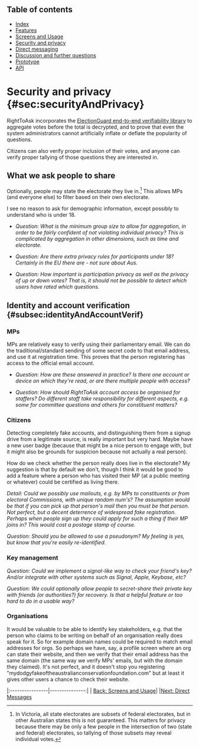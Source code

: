 ## Table of contents
* [Index](https://righttoaskorg.github.io/righttoask-docs/index)
* [Features](https://righttoaskorg.github.io/righttoask-docs/Features)
* [Screens and Usage](https://righttoaskorg.github.io/righttoask-docs/ScreensAndUsage)
* [Security and privacy](https://righttoaskorg.github.io/righttoask-docs/SecurityAndPrivacy)
* [Direct messaging](https://righttoaskorg.github.io/righttoask-docs/DMs)
* [Discussion and further questions](https://righttoaskorg.github.io/righttoask-docs/DiscussionAndFurtherQuestions)
* [Prototype](https://righttoaskorg.github.io/righttoask-docs/Prototype)
* [API](https://righttoaskorg.github.io/righttoask-docs/API)

# Security and privacy {#sec:securityAndPrivacy}

RightToAsk incorporates the [ElectionGuard end-to-end verifiability
library](https://github.com/microsoft/electionguard) to aggregate votes before the total is decrypted, and to prove
that even the system administrators cannot artificially inflate or
deflate the popularity of questions.

Citizens can also verify proper
inclusion of their votes, and anyone can verify proper tallying of those
questions they are interested in.

## What we ask people to share

Optionally, people may state the electorate they live in.[^1] This
allows MPs (and everyone else) to filter based on their own electorate.

I see no reason to ask for demographic information, except possibly to
understand who is under 18.

-   *Question: What is the minimum group size to allow for aggregation,
    in order to be fairly confident of not violating individual privacy?
    This is complicated by aggregation in other dimensions, such as time
    and electorate.*

-   *Question: Are there extra privacy rules for participants under 18?
    Certainly in the EU there are - not sure about Aus.*

-   *Question: How important is participation privacy as well as the privacy of up or down
votes? That is, it should not be possible to detect which users have
rated which questions.*

## Identity and account verification {#subsec:identityAndAccountVerif}

### MPs

MPs are relatively easy to verify using their parliamentary email. We
can do the traditional/standard sending of some secret code to that
email address, and use it at registration time. This proves that the
person registering has access to the official email account.

-   *Question: How are these answered in practice? Is there one account
    or device on which they're read, or are there multiple people with
    access?*

-   *Question: How should RightToAsk account access be organised for
    staffers? Do different staff take responsibility for different
    aspects, e.g. some for committee questions and others for
    constituent matters?*

### Citizens

Detecting completely fake accounts, and distinguishing them from a
signup drive from a legitimate source, is really important but very
hard. Maybe have a new user badge (because that might be a nice person
to engage with, but it might also be grounds for suspicion because not
actually a real person).

How do we check whether the person really does live in the electorate?
My suggestion is that by default we don't, though I think it would be
good to add a feature where a person who has visited their MP (at a
public meeting or whatever) could be certified as living there.

*Detail: Could we possibly use mailouts, e.g. by MPs to constituents or
from electoral Commissions, with unique random num's? The assumption
would be that if you can pick up that person's mail then you must be
that person. Not perfect, but a decent deterrence of widespread fake
registration. Perhaps when people sign up they could apply for such a
thing if their MP joins in? This would cost a postage stamp of course.*

*Question: Should you be allowed to use a pseudonym? My feeling is yes, but know
that you're easily re-identified.*

### Key management

*Question: Could we implement a signal-like way to check your friend's key? And/or
integrate with other systems such as Signal, Apple, Keybase, etc?*

*Question: We could optionally allow people to secret-share their private key with
friends (or authorities?) for recovery. Is that a helpful feature or too hard to do in a
 usable way?*

### Organisations

It would be valuable to be able to identify key stakeholders, e.g. that
the person who claims to be writing on behalf of an organisation really
does speak for it. So for example domain names could be required to
match email addresses for orgs. So perhaps we have, say, a profile
screen where an org can state their website, and then we verify that
their email address has the same domain (the same way we verify MPs'
emails, but with the domain they claimed). It's not perfect, and it
doesn't stop you registering
"mydodgyfakeoftheaustralianconservationfoundation.com" but at least it
gives other users a chance to check their website.


|:----------------|---------------:|
| [Back: Screens and Usage](https://righttoaskorg.github.io/righttoask-docs/ScreensAndUsage)| |[Next: Direct Messages](https://righttoaskorg.github.io/righttoask-docs/DMs)


[^1]: In Victoria, all state electorates are subsets of federal
    electorates, but in other Australian states this is not guaranteed.
    This matters for privacy because there may be only a few people in
    the intersection of two (state and federal) electorates, so tallying
    of those subsets may reveal individual votes.
